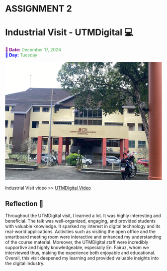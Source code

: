 # ASSIGNMENT 2
# Industrial Visit - UTMDigital 💻

<span style="color:purple; font-weight:bold">📅 Date:</span> <span style="color:#4CAF50">December 17, 2024</span>  
<span style="color:blue; font-weight:bold">📆 Day:</span> <span style="color:#4CAF50">Tuesday</span>

<img src="https://github.com/khiraanisa/files/blob/main/6152222738496996108.jpg" alt="Classroom Discussion Photo" width="600">

Industrial Visit video >> [UTMDigital Video](https://www.canva.com/design/DAGaIV27ADU/zaR8YGLFyI87rZwldt1nAw/edit?utm_content=DAGaIV27ADU&utm_campaign=designshare&utm_medium=link2&utm_source=sharebutton)

## Reflection 🧠
Throughout the UTMDigital visit, I learned a lot. It was highly interesting and beneficial. The talk was well-organized, engaging, and provided students with valuable knowledge. It sparked my interest in digital technology and its real-world applications. Activities such as visiting the open office and the smartboard meeting room were interactive and enhanced my understanding of the course material. Moreover, the UTMDigital staff were incredibly supportive and highly knowledgeable, especially En. Fairuz, whom we interviewed thus, making the experience both enjoyable and educational. Overall, this visit deepened my learning and provided valuable insights into the digital industry. 
